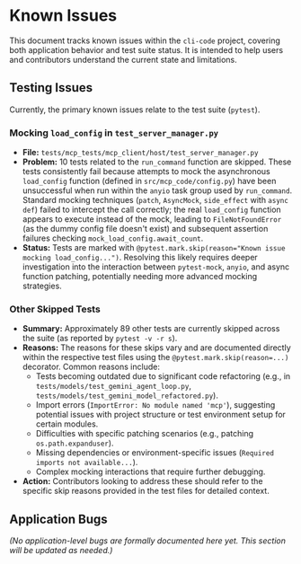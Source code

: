 # Known Issues

This document tracks known issues within the `cli-code` project, covering both application behavior and test suite status. It is intended to help users and contributors understand the current state and limitations.

## Testing Issues

Currently, the primary known issues relate to the test suite (`pytest`).

### Mocking `load_config` in `test_server_manager.py`

*   **File:** `tests/mcp_tests/mcp_client/host/test_server_manager.py`
*   **Problem:** 10 tests related to the `run_command` function are skipped. These tests consistently fail because attempts to mock the asynchronous `load_config` function (defined in `src/mcp_code/config.py`) have been unsuccessful when run within the `anyio` task group used by `run_command`. Standard mocking techniques (`patch`, `AsyncMock`, `side_effect` with `async def`) failed to intercept the call correctly; the real `load_config` function appears to execute instead of the mock, leading to `FileNotFoundError` (as the dummy config file doesn't exist) and subsequent assertion failures checking `mock_load_config.await_count`.
*   **Status:** Tests are marked with `@pytest.mark.skip(reason="Known issue mocking load_config...")`. Resolving this likely requires deeper investigation into the interaction between `pytest-mock`, `anyio`, and async function patching, potentially needing more advanced mocking strategies.

### Other Skipped Tests

*   **Summary:** Approximately 89 other tests are currently skipped across the suite (as reported by `pytest -v -r s`).
*   **Reasons:** The reasons for these skips vary and are documented directly within the respective test files using the `@pytest.mark.skip(reason=...)` decorator. Common reasons include:
    *   Tests becoming outdated due to significant code refactoring (e.g., in `tests/models/test_gemini_agent_loop.py`, `tests/models/test_gemini_model_refactored.py`).
    *   Import errors (`ImportError: No module named 'mcp'`), suggesting potential issues with project structure or test environment setup for certain modules.
    *   Difficulties with specific patching scenarios (e.g., patching `os.path.expanduser`).
    *   Missing dependencies or environment-specific issues (`Required imports not available...`).
    *   Complex mocking interactions that require further debugging.
*   **Action:** Contributors looking to address these should refer to the specific skip reasons provided in the test files for detailed context.

## Application Bugs

*(No application-level bugs are formally documented here yet. This section will be updated as needed.)*
